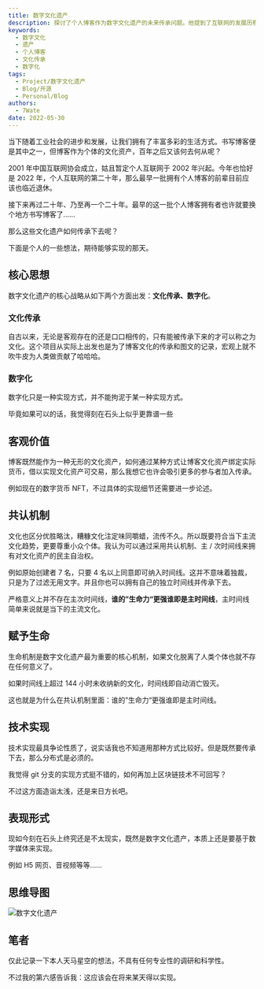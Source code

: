 ```yaml
---
title: 数字文化遗产
description: 探讨了个人博客作为数字文化遗产的未来传承问题。他提到了互联网的发展历程以及个人博客的兴起，并思考了如何将个人博客作为文化遗产传承下去的核心思想。作者强调了文化传承和数字化的重要性，同时提到了数字文化遗产的客观价值和共认机制。他还提出了生命机制和技术实现方面的想法，最后讨论了数字文化遗产的表现形式。
keywords:
  - 数字文化
  - 遗产
  - 个人博客
  - 文化传承
  - 数字化
tags:
  - Project/数字文化遗产
  - Blog/开源
  - Personal/Blog
authors:
  - 7Wate
date: 2022-05-30
---
```


当下随着工业社会的进步和发展，让我们拥有了丰富多彩的生活方式。书写博客便是其中之一，但博客作为个体的文化资产，百年之后又该何去何从呢？

2001 年中国互联网协会成立，姑且暂定个人互联网于 2002 年兴起。今年也恰好是 2022 年，个人互联网的第二十年，那么最早一批拥有个人博客的前辈目前应该也临近退休。

接下来再过二十年、乃至再一个二十年。最早的这一批个人博客拥有者也许就要换个地方书写博客了……

那么这些文化遗产如何传承下去呢？

下面是个人的一些想法，期待能够实现的那天。

## 核心思想

数字文化遗产的核心战略从如下两个方面出发：**文化传承、数字化**。

### 文化传承

自古以来，无论是客观存在的还是口口相传的，只有能被传承下来的才可以称之为文化。这个项目从实际上出发也是为了博客文化的传承和图文的记录，宏观上就不吹牛皮为人类做贡献了哈哈哈。

### 数字化

数字化只是一种实现方式，并不能拘泥于某一种实现方式。

毕竟如果可以的话，我觉得刻在石头上似乎更靠谱一些

## 客观价值

博客既然能作为一种无形的文化资产，如何通过某种方式让博客文化资产绑定实际货币，借以实现文化资产可交易，那么我想它也许会吸引更多的参与者加入传承。

例如现在的数字货币 NFT，不过具体的实现细节还需要进一步论述。

## 共认机制

文化也区分优胜略汰，糟糠文化注定味同嚼蜡，流传不久。所以既要符合当下主流文化趋势，更要尊重小众个体。我认为可以通过采用共认机制、主 / 次时间线来拥有对文化资产的民主自治权。

例如原始创建者 7 名，只要 4 名以上同意即可纳入时间线。这并不意味着独裁，只是为了过滤无用文字。并且你也可以拥有自己的独立时间线并传承下去。

严格意义上并不存在主次时间线，**谁的”生命力“更强谁即是主时间线**，主时间线简单来说就是当下的主流文化。

## 赋予生命

生命机制是数字文化遗产最为重要的核心机制，如果文化脱离了人类个体也就不存在任何意义了。

如果时间线上超过 144 小时未收纳新的文化，时间线即自动消亡毁灭。

这也就是为什么在共认机制里面：谁的”生命力“更强谁即是主时间线。

## 技术实现

技术实现最具争论性质了，说实话我也不知道用那种方式比较好。但是既然要传承下去，那么分布式是必须的。

我觉得 git 分支的实现方式挺不错的，如何再加上区块链技术不可回写？

不过这方面造诣太浅，还是来日方长吧。

## 表现形式

现如今刻在石头上终究还是不太现实，既然是数字文化遗产，本质上还是要基于数字媒体来实现。

例如 H5 网页、音视频等等……

## 思维导图

![数字文化遗产](https://static.7wate.com/img/2022/05/30/80b1161dc61d3.png)

## 笔者

仅此记录一下本人天马星空的想法，不具有任何专业性的调研和科学性。

不过我的第六感告诉我：这应该会在将来某天得以实现。
